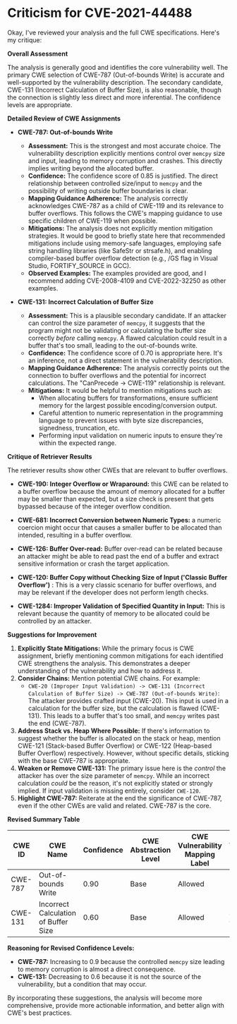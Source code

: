 # Criticism for CVE-2021-44488

Okay, I've reviewed your analysis and the full CWE specifications. Here's my critique:

**Overall Assessment**

The analysis is generally good and identifies the core vulnerability well. The primary CWE selection of CWE-787 (Out-of-bounds Write) is accurate and well-supported by the vulnerability description. The secondary candidate, CWE-131 (Incorrect Calculation of Buffer Size), is also reasonable, though the connection is slightly less direct and more inferential.  The confidence levels are appropriate.

**Detailed Review of CWE Assignments**

*   **CWE-787: Out-of-bounds Write**

    *   **Assessment:** This is the strongest and most accurate choice. The vulnerability description explicitly mentions control over `memcpy` size and input, leading to memory corruption and crashes. This directly implies writing beyond the allocated buffer.
    *   **Confidence:** The confidence score of 0.85 is justified.  The direct relationship between controlled size/input to `memcpy` and the possibility of writing outside buffer boundaries is clear.
    *   **Mapping Guidance Adherence:** The analysis correctly acknowledges CWE-787 as a child of CWE-119 and its relevance to buffer overflows. This follows the CWE's mapping guidance to use specific children of CWE-119 when possible.
    *   **Mitigations:** The analysis does not explicitly mention mitigation strategies.  It would be good to briefly state here that recommended mitigations include using memory-safe languages, employing safe string handling libraries (like SafeStr or strsafe.h), and enabling compiler-based buffer overflow detection (e.g., /GS flag in Visual Studio, FORTIFY_SOURCE in GCC).
    *   **Observed Examples:** The examples provided are good, and I recommend adding CVE-2008-4109 and CVE-2022-32250 as other examples.

*   **CWE-131: Incorrect Calculation of Buffer Size**

    *   **Assessment:**  This is a plausible secondary candidate. If an attacker can control the size parameter of `memcpy`, it suggests that the program might not be validating or calculating the buffer size correctly *before* calling `memcpy`.  A flawed calculation could result in a buffer that's too small, leading to the out-of-bounds write.
    *   **Confidence:** The confidence score of 0.70 is appropriate here. It's an inference, not a direct statement in the vulnerability description.
    *   **Mapping Guidance Adherence:** The analysis correctly points out the connection to buffer overflows and the potential for incorrect calculations. The "CanPrecede -> CWE-119" relationship is relevant.
    *   **Mitigations:**  It would be helpful to mention mitigations such as:
        *   When allocating buffers for transformations, ensure sufficient memory for the largest possible encoding/conversion output.
        *   Careful attention to numeric representation in the programming language to prevent issues with byte size discrepancies, signedness, truncation, etc.
        *   Performing input validation on numeric inputs to ensure they're within the expected range.

**Critique of Retriever Results**

The retriever results show other CWEs that are relevant to buffer overflows.

*   **CWE-190: Integer Overflow or Wraparound:** this CWE can be related to a buffer overflow because the amount of memory allocated for a buffer may be smaller than expected, but a size check is present that gets bypassed because of the integer overflow condition.

*   **CWE-681: Incorrect Conversion between Numeric Types:** a numeric coercion might occur that causes a smaller buffer to be allocated than intended, resulting in a buffer overflow.

*   **CWE-126: Buffer Over-read:** Buffer over-read can be related because an attacker might be able to read past the end of a buffer and extract sensitive information or crash the target application.

*   **CWE-120: Buffer Copy without Checking Size of Input ('Classic Buffer Overflow')** : This is a very classic scenario for buffer overflows, and may be relevant if the developer does not perform length checks.

*   **CWE-1284: Improper Validation of Specified Quantity in Input:** This is relevant because the quantity of memory to be allocated could be controlled by an attacker.

**Suggestions for Improvement**

1.  **Explicitly State Mitigations:** While the primary focus is CWE assignment, briefly mentioning common mitigations for each identified CWE strengthens the analysis.  This demonstrates a deeper understanding of the vulnerability and how to address it.
2.  **Consider Chains:**  Mention potential CWE chains. For example:
    *   `CWE-20 (Improper Input Validation) -> CWE-131 (Incorrect Calculation of Buffer Size) -> CWE-787 (Out-of-bounds Write)`:  The attacker provides crafted input (CWE-20). This input is used in a calculation for the buffer size, but the calculation is flawed (CWE-131).  This leads to a buffer that's too small, and `memcpy` writes past the end (CWE-787).
3.  **Address Stack vs. Heap Where Possible:** If there's information to suggest whether the buffer is allocated on the stack or heap, mention CWE-121 (Stack-based Buffer Overflow) or CWE-122 (Heap-based Buffer Overflow) respectively. However, without specific details, sticking with the base CWE-787 is appropriate.
4.  **Weaken or Remove CWE-131:** The primary issue here is the *control* the attacker has over the size parameter of `memcpy`.  While an incorrect calculation *could* be the reason, it's not explicitly stated or strongly implied. If input validation is missing entirely, consider `CWE-120`.
5.  **Highlight CWE-787:**  Reiterate at the end the significance of CWE-787, even if the other CWEs are valid and related. CWE-787 is the core.

**Revised Summary Table**

| CWE ID | CWE Name | Confidence | CWE Abstraction Level | CWE Vulnerability Mapping Label | CWE-Vulnerability Mapping Notes |
|---|---|---|---|---|---|
| CWE-787 | Out-of-bounds Write | 0.90 | Base | Allowed | Primary CWE |
| CWE-131 | Incorrect Calculation of Buffer Size | 0.60 | Base | Allowed | Secondary Candidate |

**Reasoning for Revised Confidence Levels:**

*   **CWE-787:** Increasing to 0.9 because the controlled `memcpy` size leading to memory corruption is almost a direct consequence.
*   **CWE-131:** Decreasing to 0.6 because it is not the source of the vulnerability, but a condition that may occur.

By incorporating these suggestions, the analysis will become more comprehensive, provide more actionable information, and better align with CWE's best practices.